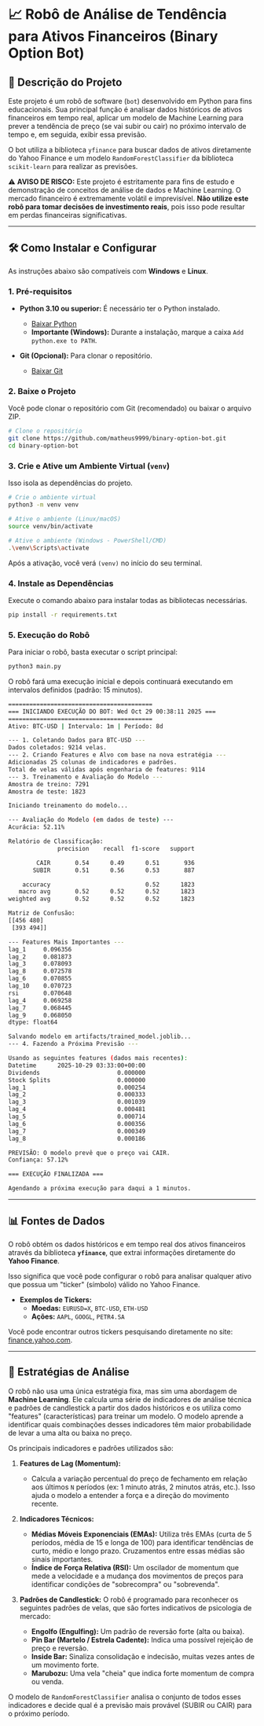 # 📈 Robô de Análise de Tendência para Ativos Financeiros (Binary Option Bot)

## 📄 Descrição do Projeto

Este projeto é um robô de software (`bot`) desenvolvido em Python para fins educacionais. Sua principal função é analisar dados históricos de ativos financeiros em tempo real, aplicar um modelo de Machine Learning para prever a tendência de preço (se vai subir ou cair) no próximo intervalo de tempo e, em seguida, exibir essa previsão.

O bot utiliza a biblioteca `yfinance` para buscar dados de ativos diretamente do Yahoo Finance e um modelo `RandomForestClassifier` da biblioteca `scikit-learn` para realizar as previsões.

⚠️ **AVISO DE RISCO:** Este projeto é estritamente para fins de estudo e demonstração de conceitos de análise de dados e Machine Learning. O mercado financeiro é extremamente volátil e imprevisível. **Não utilize este robô para tomar decisões de investimento reais**, pois isso pode resultar em perdas financeiras significativas.

---

## 🛠️ Como Instalar e Configurar

As instruções abaixo são compatíveis com **Windows** e **Linux**.

### 1. Pré-requisitos
- **Python 3.10 ou superior:** É necessário ter o Python instalado.
  - [Baixar Python](https://www.python.org/downloads/)
  - **Importante (Windows):** Durante a instalação, marque a caixa `Add python.exe to PATH`.

- **Git (Opcional):** Para clonar o repositório.
  - [Baixar Git](https://git-scm.com/downloads)

### 2. Baixe o Projeto
Você pode clonar o repositório com Git (recomendado) ou baixar o arquivo ZIP.

```bash
# Clone o repositório
git clone https://github.com/matheus9999/binary-option-bot.git
cd binary-option-bot
```

### 3. Crie e Ative um Ambiente Virtual (`venv`)
Isso isola as dependências do projeto.

```bash
# Crie o ambiente virtual
python3 -m venv venv

# Ative o ambiente (Linux/macOS)
source venv/bin/activate

# Ative o ambiente (Windows - PowerShell/CMD)
.\venv\Scripts\activate
```
Após a ativação, você verá `(venv)` no início do seu terminal.

### 4. Instale as Dependências
Execute o comando abaixo para instalar todas as bibliotecas necessárias.

```bash
pip install -r requirements.txt
```

### 5. Execução do Robô
Para iniciar o robô, basta executar o script principal:

```bash
python3 main.py
```
O robô fará uma execução inicial e depois continuará executando em intervalos definidos (padrão: 15 minutos).

```bash
=========================================
=== INICIANDO EXECUÇÃO DO BOT: Wed Oct 29 00:38:11 2025 ===
=========================================
Ativo: BTC-USD | Intervalo: 1m | Período: 8d

--- 1. Coletando Dados para BTC-USD ---
Dados coletados: 9214 velas.
--- 2. Criando Features e Alvo com base na nova estratégia ---
Adicionadas 25 colunas de indicadores e padrões.
Total de velas válidas após engenharia de features: 9114
--- 3. Treinamento e Avaliação do Modelo ---
Amostra de treino: 7291
Amostra de teste: 1823

Iniciando treinamento do modelo...

--- Avaliação do Modelo (em dados de teste) ---
Acurácia: 52.11%

Relatório de Classificação:
              precision    recall  f1-score   support

        CAIR       0.54      0.49      0.51       936
       SUBIR       0.51      0.56      0.53       887

    accuracy                           0.52      1823
   macro avg       0.52      0.52      0.52      1823
weighted avg       0.52      0.52      0.52      1823

Matriz de Confusão:
[[456 480]
 [393 494]]

--- Features Mais Importantes ---
lag_1     0.096356
lag_2     0.081873
lag_3     0.078093
lag_8     0.072578
lag_6     0.070855
lag_10    0.070723
rsi       0.070648
lag_4     0.069258
lag_7     0.068445
lag_9     0.068050
dtype: float64

Salvando modelo em artifacts/trained_model.joblib...
--- 4. Fazendo a Próxima Previsão ---

Usando as seguintes features (dados mais recentes):
Datetime      2025-10-29 03:33:00+00:00
Dividends                      0.000000
Stock Splits                   0.000000
lag_1                          0.000254
lag_2                          0.000333
lag_3                          0.001039
lag_4                          0.000481
lag_5                          0.000714
lag_6                          0.000356
lag_7                          0.000349
lag_8                          0.000186

PREVISÃO: O modelo prevê que o preço vai CAIR.
Confiança: 57.12%

=== EXECUÇÃO FINALIZADA ===

Agendando a próxima execução para daqui a 1 minutos.

```

---

## 📊 Fontes de Dados

O robô obtém os dados históricos e em tempo real dos ativos financeiros através da biblioteca **`yfinance`**, que extrai informações diretamente do **Yahoo Finance**.

Isso significa que você pode configurar o robô para analisar qualquer ativo que possua um "ticker" (símbolo) válido no Yahoo Finance.

- **Exemplos de Tickers:**
  - **Moedas:** `EURUSD=X`, `BTC-USD`, `ETH-USD`
  - **Ações:** `AAPL`, `GOOGL`, `PETR4.SA`

Você pode encontrar outros tickers pesquisando diretamente no site: [finance.yahoo.com](https://finance.yahoo.com/).

---

## 🧠 Estratégias de Análise

O robô não usa uma única estratégia fixa, mas sim uma abordagem de **Machine Learning**. Ele calcula uma série de indicadores de análise técnica e padrões de candlestick a partir dos dados históricos e os utiliza como "features" (características) para treinar um modelo. O modelo aprende a identificar quais combinações desses indicadores têm maior probabilidade de levar a uma alta ou baixa no preço.

Os principais indicadores e padrões utilizados são:

1.  **Features de Lag (Momentum):**
    - Calcula a variação percentual do preço de fechamento em relação aos últimos `N` períodos (ex: 1 minuto atrás, 2 minutos atrás, etc.). Isso ajuda o modelo a entender a força e a direção do movimento recente.

2.  **Indicadores Técnicos:**
    - **Médias Móveis Exponenciais (EMAs):** Utiliza três EMAs (curta de 5 períodos, média de 15 e longa de 100) para identificar tendências de curto, médio e longo prazo. Cruzamentos entre essas médias são sinais importantes.
    - **Índice de Força Relativa (RSI):** Um oscilador de momentum que mede a velocidade e a mudança dos movimentos de preços para identificar condições de "sobrecompra" ou "sobrevenda".

3.  **Padrões de Candlestick:**
    O robô é programado para reconhecer os seguintes padrões de velas, que são fortes indicativos de psicologia de mercado:
    - **Engolfo (Engulfing):** Um padrão de reversão forte (alta ou baixa).
    - **Pin Bar (Martelo / Estrela Cadente):** Indica uma possível rejeição de preço e reversão.
    - **Inside Bar:** Sinaliza consolidação e indecisão, muitas vezes antes de um movimento forte.
    - **Marubozu:** Uma vela "cheia" que indica forte momentum de compra ou venda.

O modelo de `RandomForestClassifier` analisa o conjunto de todos esses indicadores e decide qual é a previsão mais provável (SUBIR ou CAIR) para o próximo período.